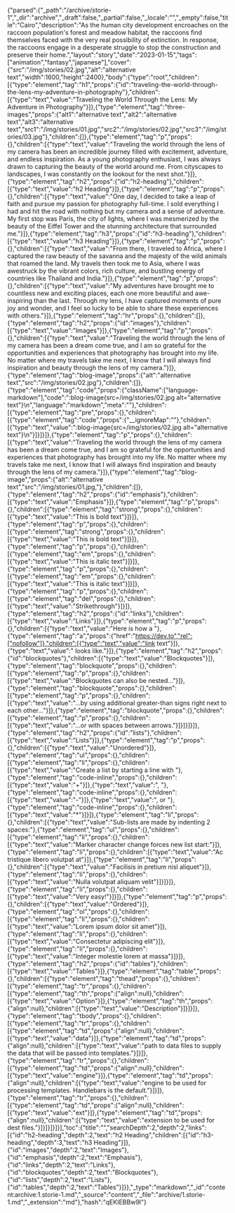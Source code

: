 {"parsed":{"_path":"/archive/storie-1","_dir":"archive","_draft":false,"_partial":false,"_locale":"","_empty":false,"title":"Cairo","description":"As the human city development encroaches on the raccoon population's forest and meadow habitat, the raccoons find themselves faced with the very real possibility of extinction. In response, the raccoons engage in a desperate struggle to stop the construction and preserve their home.","layout":"story","date":"2023-01-15","tags":["animation","fantasy","japanese"],"cover":{"src":"/img/stories/02.jpg","alt":"alternative text","width":1600,"height":2400},"body":{"type":"root","children":[{"type":"element","tag":"h1","props":{"id":"traveling-the-world-through-the-lens-my-adventure-in-photography"},"children":[{"type":"text","value":"Traveling the World Through the Lens: My Adventure in Photography"}]},{"type":"element","tag":"three-images","props":{"alt1":"alternative text","alt2":"alternative text","alt3":"alternative text","src1":"/img/stories/01.jpg","src2":"/img/stories/02.jpg","src3":"/img/stories/03.jpg"},"children":[]},{"type":"element","tag":"p","props":{},"children":[{"type":"text","value":"Traveling the world through the lens of my camera has been an incredible journey filled with excitement, adventure, and endless inspiration. As a young photography enthusiast, I was always drawn to capturing the beauty of the world around me. From cityscapes to landscapes, I was constantly on the lookout for the next shot."}]},{"type":"element","tag":"h2","props":{"id":"h2-heading"},"children":[{"type":"text","value":"h2 Heading"}]},{"type":"element","tag":"p","props":{},"children":[{"type":"text","value":"One day, I decided to take a leap of faith and pursue my passion for photography full-time. I sold everything I had and hit the road with nothing but my camera and a sense of adventure. My first stop was Paris, the city of lights, where I was mesmerized by the beauty of the Eiffel Tower and the stunning architecture that surrounded me."}]},{"type":"element","tag":"h3","props":{"id":"h3-heading"},"children":[{"type":"text","value":"h3 Heading"}]},{"type":"element","tag":"p","props":{},"children":[{"type":"text","value":"From there, I traveled to Africa, where I captured the raw beauty of the savanna and the majesty of the wild animals that roamed the land. My travels then took me to Asia, where I was awestruck by the vibrant colors, rich culture, and bustling energy of countries like Thailand and India."}]},{"type":"element","tag":"p","props":{},"children":[{"type":"text","value":"My adventures have brought me to countless new and exciting places, each one more beautiful and awe-inspiring than the last. Through my lens, I have captured moments of pure joy and wonder, and I feel so lucky to be able to share these experiences with others."}]},{"type":"element","tag":"hr","props":{},"children":[]},{"type":"element","tag":"h2","props":{"id":"images"},"children":[{"type":"text","value":"Images"}]},{"type":"element","tag":"p","props":{},"children":[{"type":"text","value":"Traveling the world through the lens of my camera has been a dream come true, and I am so grateful for the opportunities and experiences that photography has brought into my life. No matter where my travels take me next, I know that I will always find inspiration and beauty through the lens of my camera."}]},{"type":"element","tag":"blog-image","props":{"alt":"alternative text","src":"/img/stories/02.jpg"},"children":[]},{"type":"element","tag":"code","props":{"className":["language-markdown"],"code":":blog-image{src=/img/stories/02.jpg alt=\"alternative text\"}\n","language":"markdown","meta":""},"children":[{"type":"element","tag":"pre","props":{},"children":[{"type":"element","tag":"code","props":{"__ignoreMap":""},"children":[{"type":"text","value":":blog-image{src=/img/stories/02.jpg alt=\"alternative text\"}\n"}]}]}]},{"type":"element","tag":"p","props":{},"children":[{"type":"text","value":"Traveling the world through the lens of my camera has been a dream come true, and I am so grateful for the opportunities and experiences that photography has brought into my life. No matter where my travels take me next, I know that I will always find inspiration and beauty through the lens of my camera."}]},{"type":"element","tag":"blog-image","props":{"alt":"alternative text","src":"/img/stories/01.jpg,"},"children":[]},{"type":"element","tag":"h2","props":{"id":"emphasis"},"children":[{"type":"text","value":"Emphasis"}]},{"type":"element","tag":"p","props":{},"children":[{"type":"element","tag":"strong","props":{},"children":[{"type":"text","value":"This is bold text"}]}]},{"type":"element","tag":"p","props":{},"children":[{"type":"element","tag":"strong","props":{},"children":[{"type":"text","value":"This is bold text"}]}]},{"type":"element","tag":"p","props":{},"children":[{"type":"element","tag":"em","props":{},"children":[{"type":"text","value":"This is italic text"}]}]},{"type":"element","tag":"p","props":{},"children":[{"type":"element","tag":"em","props":{},"children":[{"type":"text","value":"This is italic text"}]}]},{"type":"element","tag":"p","props":{},"children":[{"type":"element","tag":"del","props":{},"children":[{"type":"text","value":"Strikethrough"}]}]},{"type":"element","tag":"h2","props":{"id":"links"},"children":[{"type":"text","value":"Links"}]},{"type":"element","tag":"p","props":{},"children":[{"type":"text","value":"Here is how a "},{"type":"element","tag":"a","props":{"href":"https://dev.to","rel":["nofollow"]},"children":[{"type":"text","value":"link text"}]},{"type":"text","value":" looks like."}]},{"type":"element","tag":"h2","props":{"id":"blockquotes"},"children":[{"type":"text","value":"Blockquotes"}]},{"type":"element","tag":"blockquote","props":{},"children":[{"type":"element","tag":"p","props":{},"children":[{"type":"text","value":"Blockquotes can also be nested..."}]},{"type":"element","tag":"blockquote","props":{},"children":[{"type":"element","tag":"p","props":{},"children":[{"type":"text","value":"...by using additional greater-than signs right next to each other..."}]},{"type":"element","tag":"blockquote","props":{},"children":[{"type":"element","tag":"p","props":{},"children":[{"type":"text","value":"...or with spaces between arrows."}]}]}]}]},{"type":"element","tag":"h2","props":{"id":"lists"},"children":[{"type":"text","value":"Lists"}]},{"type":"element","tag":"p","props":{},"children":[{"type":"text","value":"Unordered"}]},{"type":"element","tag":"ul","props":{},"children":[{"type":"element","tag":"li","props":{},"children":[{"type":"text","value":"Create a list by starting a line with "},{"type":"element","tag":"code-inline","props":{},"children":[{"type":"text","value":"+"}]},{"type":"text","value":", "},{"type":"element","tag":"code-inline","props":{},"children":[{"type":"text","value":"-"}]},{"type":"text","value":", or "},{"type":"element","tag":"code-inline","props":{},"children":[{"type":"text","value":"*"}]}]},{"type":"element","tag":"li","props":{},"children":[{"type":"text","value":"Sub-lists are made by indenting 2 spaces:"},{"type":"element","tag":"ul","props":{},"children":[{"type":"element","tag":"li","props":{},"children":[{"type":"text","value":"Marker character change forces new list start:"}]},{"type":"element","tag":"li","props":{},"children":[{"type":"text","value":"Ac tristique libero volutpat at"}]},{"type":"element","tag":"li","props":{},"children":[{"type":"text","value":"Facilisis in pretium nisl aliquet"}]},{"type":"element","tag":"li","props":{},"children":[{"type":"text","value":"Nulla volutpat aliquam velit"}]}]}]},{"type":"element","tag":"li","props":{},"children":[{"type":"text","value":"Very easy!"}]}]},{"type":"element","tag":"p","props":{},"children":[{"type":"text","value":"Ordered"}]},{"type":"element","tag":"ol","props":{},"children":[{"type":"element","tag":"li","props":{},"children":[{"type":"text","value":"Lorem ipsum dolor sit amet"}]},{"type":"element","tag":"li","props":{},"children":[{"type":"text","value":"Consectetur adipiscing elit"}]},{"type":"element","tag":"li","props":{},"children":[{"type":"text","value":"Integer molestie lorem at massa"}]}]},{"type":"element","tag":"h2","props":{"id":"tables"},"children":[{"type":"text","value":"Tables"}]},{"type":"element","tag":"table","props":{},"children":[{"type":"element","tag":"thead","props":{},"children":[{"type":"element","tag":"tr","props":{},"children":[{"type":"element","tag":"th","props":{"align":null},"children":[{"type":"text","value":"Option"}]},{"type":"element","tag":"th","props":{"align":null},"children":[{"type":"text","value":"Description"}]}]}]},{"type":"element","tag":"tbody","props":{},"children":[{"type":"element","tag":"tr","props":{},"children":[{"type":"element","tag":"td","props":{"align":null},"children":[{"type":"text","value":"data"}]},{"type":"element","tag":"td","props":{"align":null},"children":[{"type":"text","value":"path to data files to supply the data that will be passed into templates."}]}]},{"type":"element","tag":"tr","props":{},"children":[{"type":"element","tag":"td","props":{"align":null},"children":[{"type":"text","value":"engine"}]},{"type":"element","tag":"td","props":{"align":null},"children":[{"type":"text","value":"engine to be used for processing templates. Handlebars is the default."}]}]},{"type":"element","tag":"tr","props":{},"children":[{"type":"element","tag":"td","props":{"align":null},"children":[{"type":"text","value":"ext"}]},{"type":"element","tag":"td","props":{"align":null},"children":[{"type":"text","value":"extension to be used for dest files."}]}]}]}]}],"toc":{"title":"","searchDepth":2,"depth":2,"links":[{"id":"h2-heading","depth":2,"text":"h2 Heading","children":[{"id":"h3-heading","depth":3,"text":"h3 Heading"}]},{"id":"images","depth":2,"text":"Images"},{"id":"emphasis","depth":2,"text":"Emphasis"},{"id":"links","depth":2,"text":"Links"},{"id":"blockquotes","depth":2,"text":"Blockquotes"},{"id":"lists","depth":2,"text":"Lists"},{"id":"tables","depth":2,"text":"Tables"}]}},"_type":"markdown","_id":"content:archive:1.storie-1.md","_source":"content","_file":"archive/1.storie-1.md","_extension":"md"},"hash":"qEKIEBBw9l"}
